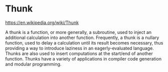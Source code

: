 # Thunk

https://en.wikipedia.org/wiki/Thunk

A thunk is a function, or more generally, a subroutine, used to inject an additional calculation into another function. Frequently, a thunk is a nullary function, used to delay a calculation until its result becomes necessary, thus providing a way to introduce laziness in an eagerly-evaluated language. Thunks are also used to insert computations at the start/end of another function. Thunks have a variety of applications in compiler code generation and modular programming.
